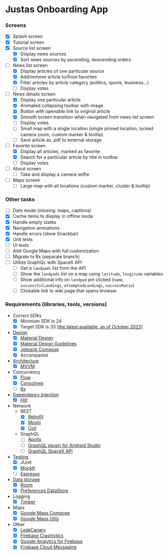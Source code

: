 # Justas Onboarding App

### Screens
- [x] Splash screen
- [x] Tutorial screen
- [x] Source list screen
    - [x] Display news sources
    - [x] Sort news sources by ascending, descending orders
- [ ] News list screen
    - [x] Display articles of one particular source
    - [x] Add/remove article to/from favorites
    - [x] Filter articles by article category (politics, sports, business...)
    - [ ] Display votes
- [ ] News details screen
    - [x] Display one particular article
    - [x] Animated collapsing toolbar with image
    - [x] Button with openable link to original article
    - [x] Smooth screen transition when navigated from news list screen
    - [ ] Display votes
    - [ ] Small map with a single location (single pinned location, locked camera zoom, custom marker & tooltip)
    - [ ] Save article as .pdf to external storage
- [ ] Favorite screen
    - [x] Display all articles, marked as favorite
    - [x] Search for a particular article by title in toolbar
    - [ ] Display votes
- [ ] About screen
    - [ ] Take and display a camera selfie
- [ ] Maps screen
    - [ ] Large map with all locations (custom marker, cluster & tooltip)

### Other tasks
- [ ] Dark mode (missing: maps, captions)
- [x] Cache items to display in offline mode
- [x] Handle empty states
- [x] Navigation animations
- [x] Handle errors (show Snackbar)
- [x] Unit tests
- [ ] UI tests
- [ ] Add Google Maps with full customization
- [ ] Migrate to Rx (separate branch)
- [ ] Utilize GraphQL with SpaceX API
    - [ ] Get a `landpads` list from the API
    - [ ] Show the `landpads` list on a map using `latitude`, `longitude` variables
    - [ ] Show additional info on `landpad` pin clicked (`name`, `successfulLandings`, `attemptedLandings`, `successRatio`)
    - [ ] Clickable link to wiki page that opens browser 

### Requirements (libraries, tools, versions)

- Correct SDKs
    - [x] Minimum SDK is 24
    - [x] Target SDK is 33 [(the latest available, as of October 2022)](https://developer.android.com/studio/releases/platforms)
- [Design]((https://www.figma.com/file/VXiNfPRF9qFUtZFDv4TfEe))
    - [x] [Material Design](https://material.io/)
    - [x] [Material Design Guidelines](https://material.io/design)
    - [x] [Jetpack Compose](https://developer.android.com/jetpack/compose)
    - [x] Accompanist
- [Architecture](https://developer.android.com/topic/architecture)
    - [x] [MVVM](https://developer.android.com/topic/libraries/architecture/viewmodel)
- Concurrency
    - [x] [Flow](https://developer.android.com/kotlin/flow)
    - [x] [Coroutines](https://developer.android.com/kotlin/coroutines)
    - [ ] [Rx](https://github.com/ReactiveX/RxKotlin)
- [Dependency Injection](https://developer.android.com/training/dependency-injection)
    - [x] [Hilt](https://developer.android.com/training/dependency-injection/hilt-android)
- Network
    - REST
        - [x] [Retrofit](https://square.github.io/retrofit/)
        - [x] [Moshi](https://github.com/square/moshi)
        - [x] [Coil](https://coil-kt.github.io/coil/)
    - GraphQL
        - [ ] [Apollo](https://www.apollographql.com/docs/kotlin/)
        - [ ] [GraphQL plugin for Android Studio](https://plugins.jetbrains.com/plugin/8097-graphql)
        - [ ] [GraphQL SpaceX API](https://studio.apollographql.com/public/SpaceX-pxxbxen/explorer)
- [Testing](https://developer.android.com/training/testing/local-tests)
    - [x] JUnit
    - [x] [MockK](https://mockk.io/ANDROID.html)
    - [ ] [Espresso](https://developer.android.com/training/testing/espresso)
- [Data storage](https://developer.android.com/training/data-storage)
    - [x] [Room](https://developer.android.com/training/data-storage/room)
    - [x] [Preferences DataStore](https://developer.android.com/topic/libraries/architecture/datastore)
- Logging
    - [x] [Timber](https://github.com/JakeWharton/timber)
- Maps
    - [x] [Google Maps Compose](https://github.com/googlemaps/android-maps-compose)
    - [x] [Google Maps Utils](https://github.com/googlemaps/android-maps-utils)
- Other
    - [x] [LeakCanary](https://github.com/square/leakcanary/)
    - [x] [Firebase Crashlytics](https://firebase.google.com/docs/crashlytics)
    - [x] [Google Analytics for Firebase](https://firebase.google.com/docs/analytics/)
    - [x] [Firebase Cloud Messaging](https://firebase.google.com/docs/cloud-messaging/) 

